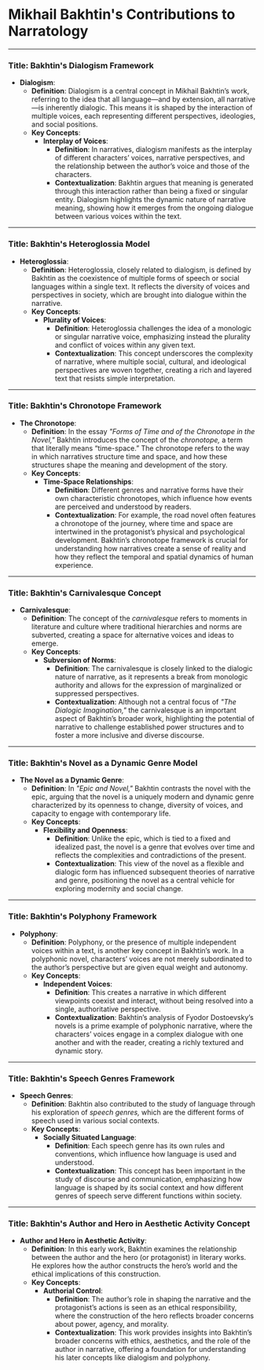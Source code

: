 # Mikhail Bakhtin's Contributions to Narratology


***
### Title: **Bakhtin's Dialogism Framework**
- **Dialogism**:
  - **Definition**: Dialogism is a central concept in Mikhail Bakhtin’s work, referring to the idea that all language—and by extension, all narrative—is inherently dialogic. This means it is shaped by the interaction of multiple voices, each representing different perspectives, ideologies, and social positions.
  - **Key Concepts**:
    - **Interplay of Voices**:
      - **Definition**: In narratives, dialogism manifests as the interplay of different characters’ voices, narrative perspectives, and the relationship between the author’s voice and those of the characters.
      - **Contextualization**: Bakhtin argues that meaning is generated through this interaction rather than being a fixed or singular entity. Dialogism highlights the dynamic nature of narrative meaning, showing how it emerges from the ongoing dialogue between various voices within the text.

***

### Title: **Bakhtin's Heteroglossia Model**
- **Heteroglossia**:
  - **Definition**: Heteroglossia, closely related to dialogism, is defined by Bakhtin as the coexistence of multiple forms of speech or social languages within a single text. It reflects the diversity of voices and perspectives in society, which are brought into dialogue within the narrative.
  - **Key Concepts**:
    - **Plurality of Voices**:
      - **Definition**: Heteroglossia challenges the idea of a monologic or singular narrative voice, emphasizing instead the plurality and conflict of voices within any given text.
      - **Contextualization**: This concept underscores the complexity of narrative, where multiple social, cultural, and ideological perspectives are woven together, creating a rich and layered text that resists simple interpretation.

***

### Title: **Bakhtin's Chronotope Framework**
- **The Chronotope**:
  - **Definition**: In the essay *"Forms of Time and of the Chronotope in the Novel,"* Bakhtin introduces the concept of the *chronotope,* a term that literally means “time-space.” The chronotope refers to the way in which narratives structure time and space, and how these structures shape the meaning and development of the story.
  - **Key Concepts**:
    - **Time-Space Relationships**:
      - **Definition**: Different genres and narrative forms have their own characteristic chronotopes, which influence how events are perceived and understood by readers.
      - **Contextualization**: For example, the road novel often features a chronotope of the journey, where time and space are intertwined in the protagonist’s physical and psychological development. Bakhtin’s chronotope framework is crucial for understanding how narratives create a sense of reality and how they reflect the temporal and spatial dynamics of human experience.

***

### Title: **Bakhtin's Carnivalesque Concept**
- **Carnivalesque**:
  - **Definition**: The concept of the *carnivalesque* refers to moments in literature and culture where traditional hierarchies and norms are subverted, creating a space for alternative voices and ideas to emerge. 
  - **Key Concepts**:
    - **Subversion of Norms**:
      - **Definition**: The carnivalesque is closely linked to the dialogic nature of narrative, as it represents a break from monologic authority and allows for the expression of marginalized or suppressed perspectives.
      - **Contextualization**: Although not a central focus of *"The Dialogic Imagination,"* the carnivalesque is an important aspect of Bakhtin’s broader work, highlighting the potential of narrative to challenge established power structures and to foster a more inclusive and diverse discourse.

***

### Title: **Bakhtin's Novel as a Dynamic Genre Model**
- **The Novel as a Dynamic Genre**:
  - **Definition**: In *"Epic and Novel,"* Bakhtin contrasts the novel with the epic, arguing that the novel is a uniquely modern and dynamic genre characterized by its openness to change, diversity of voices, and capacity to engage with contemporary life.
  - **Key Concepts**:
    - **Flexibility and Openness**:
      - **Definition**: Unlike the epic, which is tied to a fixed and idealized past, the novel is a genre that evolves over time and reflects the complexities and contradictions of the present.
      - **Contextualization**: This view of the novel as a flexible and dialogic form has influenced subsequent theories of narrative and genre, positioning the novel as a central vehicle for exploring modernity and social change.

***

### Title: **Bakhtin's Polyphony Framework**
- **Polyphony**:
  - **Definition**: Polyphony, or the presence of multiple independent voices within a text, is another key concept in Bakhtin’s work. In a polyphonic novel, characters’ voices are not merely subordinated to the author’s perspective but are given equal weight and autonomy.
  - **Key Concepts**:
    - **Independent Voices**:
      - **Definition**: This creates a narrative in which different viewpoints coexist and interact, without being resolved into a single, authoritative perspective.
      - **Contextualization**: Bakhtin’s analysis of Fyodor Dostoevsky’s novels is a prime example of polyphonic narrative, where the characters’ voices engage in a complex dialogue with one another and with the reader, creating a richly textured and dynamic story.

***

### Title: **Bakhtin's Speech Genres Framework**
- **Speech Genres**:
  - **Definition**: Bakhtin also contributed to the study of language through his exploration of *speech genres,* which are the different forms of speech used in various social contexts.
  - **Key Concepts**:
    - **Socially Situated Language**:
      - **Definition**: Each speech genre has its own rules and conventions, which influence how language is used and understood.
      - **Contextualization**: This concept has been important in the study of discourse and communication, emphasizing how language is shaped by its social context and how different genres of speech serve different functions within society.

***

### Title: **Bakhtin's Author and Hero in Aesthetic Activity Concept**
- **Author and Hero in Aesthetic Activity**:
  - **Definition**: In this early work, Bakhtin examines the relationship between the author and the hero (or protagonist) in literary works. He explores how the author constructs the hero’s world and the ethical implications of this construction.
  - **Key Concepts**:
    - **Authorial Control**:
      - **Definition**: The author’s role in shaping the narrative and the protagonist’s actions is seen as an ethical responsibility, where the construction of the hero reflects broader concerns about power, agency, and morality.
      - **Contextualization**: This work provides insights into Bakhtin’s broader concerns with ethics, aesthetics, and the role of the author in narrative, offering a foundation for understanding his later concepts like dialogism and polyphony.
